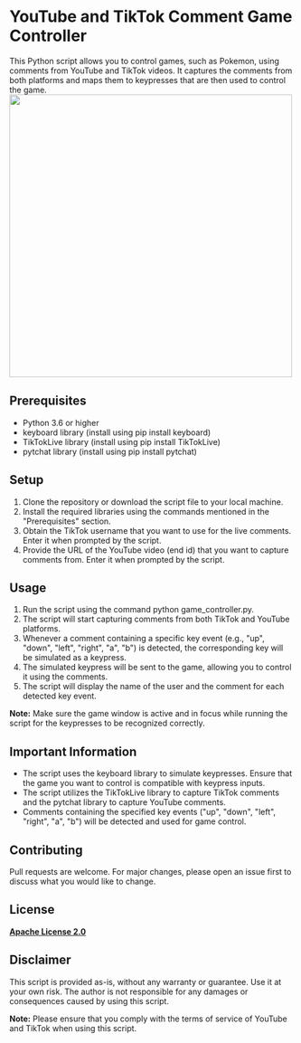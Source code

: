 # YouTube and TikTok Comment Game Controller
This Python script allows you to control games, such as Pokemon, using comments from YouTube and TikTok videos. It captures the comments from both platforms and maps them to keypresses that are then used to control the game.
<br><img src="https://media0.giphy.com/media/v1.Y2lkPTc5MGI3NjExMGU3OGJlMzdiODk5MTU3NDUyMDExNGQ3ZGRmZjY1ZGI4Nzg2MmNiNSZlcD12MV9pbnRlcm5hbF9naWZzX2dpZklkJmN0PWc/IUwz373aFex6aEBdGc/giphy.gif" height="500px"/>

## Prerequisites
* Python 3.6 or higher
* keyboard library (install using pip install keyboard)
* TikTokLive library (install using pip install TikTokLive)
* pytchat library (install using pip install pytchat)
## Setup
1. Clone the repository or download the script file to your local machine.
2. Install the required libraries using the commands mentioned in the "Prerequisites" section.
3. Obtain the TikTok username that you want to use for the live comments. Enter it when prompted by the script.
4. Provide the URL of the YouTube video (end id) that you want to capture comments from. Enter it when prompted by the script.
## Usage
1. Run the script using the command python game_controller.py.
2. The script will start capturing comments from both TikTok and YouTube platforms.
3. Whenever a comment containing a specific key event (e.g., "up", "down", "left", "right", "a", "b") is detected, the corresponding key will be simulated as a keypress.
4. The simulated keypress will be sent to the game, allowing you to control it using the comments.
5. The script will display the name of the user and the comment for each detected key event.

**Note:** Make sure the game window is active and in focus while running the script for the keypresses to be recognized correctly.

## Important Information
* The script uses the keyboard library to simulate keypresses. Ensure that the game you want to control is compatible with keypress inputs.
* The script utilizes the TikTokLive library to capture TikTok comments and the pytchat library to capture YouTube comments.
* Comments containing the specified key events ("up", "down", "left", "right", "a", "b") will be detected and used for game control.
## Contributing
Pull requests are welcome. For major changes, please open an issue first to discuss what you would like to change.

## License
[**Apache License 2.0**](LICENSE)

## Disclaimer
This script is provided as-is, without any warranty or guarantee. Use it at your own risk. The author is not responsible for any damages or consequences caused by using this script.

**Note:** Please ensure that you comply with the terms of service of YouTube and TikTok when using this script.

